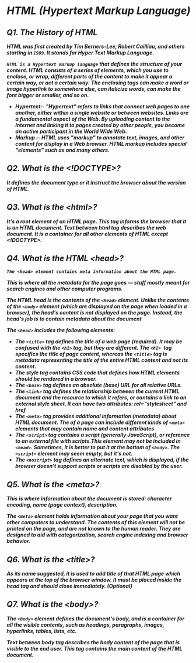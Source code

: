 ***<h1 align="center">HTML (Hypertext Markup Language)</h1>***

## ***Q1. The History of HTML***
***HTML was first created by Tim Berners-Lee, Robert Cailliau, and others starting in `1989`. It stands for Hyper Text Markup Language.***

***`HTML is a Hypertext markup language` that defines the structure of your content. HTML consists of a series of elements, which you use to enclose, or wrap, different parts of the content to make it appear a certain way, or act a certain way. The enclosing tags can make a word or image hyperlink to somewhere else, can italicize words, can make the font bigger or smaller, and so on.***
* ***Hypertext:- "Hypertext" refers to links that connect web pages to one another, either within a single website or between websites. Links are a fundamental aspect of the Web. By uploading content to the Internet and linking it to pages created by other people, you become an active participant in the World Wide Web.***
* ***Markup :- HTML uses "markup" to annotate text, images, and other content for display in a Web browser. HTML markup includes special "elements" such as  <title>, </title> and many others.***

## ***Q2. What is the <!DOCTYPE>?***
***It defines the document type or it instruct the browser about the version of HTML.***
## ***Q3. What is the &lt;html&gt;?***
***It's a root element of an HTML page. This tag informs the browser that it is an HTML document. Text between html tag describes the web document. It is a container for all other elements of HTML except <!DOCTYPE>.***

## ***Q4. What is the HTML &lt;head&gt;?***
***`The <head> element contains meta information about the HTML page.`***

***This is where all the metadata for the page goes — stuff mostly meant for search engines and other computer programs.***

***The HTML head is the contents of the `<head>` element. Unlike the contents of the `<body>` element (which are displayed on the page when loaded in a browser), the head's content is not displayed on the page. Instead, the head's job is to contain metadata about the document***

***The `<head>` includes the following elements:***
* ***The `<title>` tag defines the title of a web page (required). It may be confused with the `<h1>` tag, but they are different. The `<h1> `tag specifies the title of page content, whereas the `<title>` tag is metadata representing the title of the entire HTML content and not its content.***
* ***The style tag contains CSS code that defines how HTML elements should be rendered in a browser.***
* ***The `<base>` tag defines an absolute (base) URL for all relative URLs.***
* ***The `<link>` tag defines the relationship between the current HTML document and the resource to which it refers, or contains a link to an external style sheet. It can have two attributes: rel="stylesheet" and href***
* ***The `<meta>` tag provides additional information (metadata) about HTML document. The <head> of a page can include different kinds of `<meta>` elements that may contain name and content attributes***
* ***The `<script>` tag contains a script (generally JavaScript), or reference to an external file with scripts.This element may not be included in `<head>`. Sometimes, it is better to put it at the bottom of `<body>`. The `<script>` element may seem empty, but it's not.***
* ***The `<noscript>` tag defines an alternate text, which is displayed, if the browser doesn’t support scripts or scripts are disabled by the user.***

## ***Q5. What is the &lt;meta&gt;?***
***This is where information about the document is stored: character encoding, name (page context), description.***

***The `<meta>` element holds information about your page that you want other computers to understand. The contents of this element will not be printed on the page, and are not known to the human reader. They are designed to aid with categorization, search engine indexing and browser behavior.***

## ***Q6. What is the &lt;title&gt;?***
***As its name suggested, it is used to add title of that HTML page which appears at the top of the browser window. It must be placed inside the head tag and should close immediately. (Optional)***
## ***Q7. What is the &lt;body&gt;?***
***The `<body>` element defines the document's body, and is a container for all the visible contents, such as headings, paragraphs, images, hyperlinks, tables, lists, etc.***

***Text between body tag describes the body content of the page that is visible to the end user. This tag contains the main content of the HTML document.***